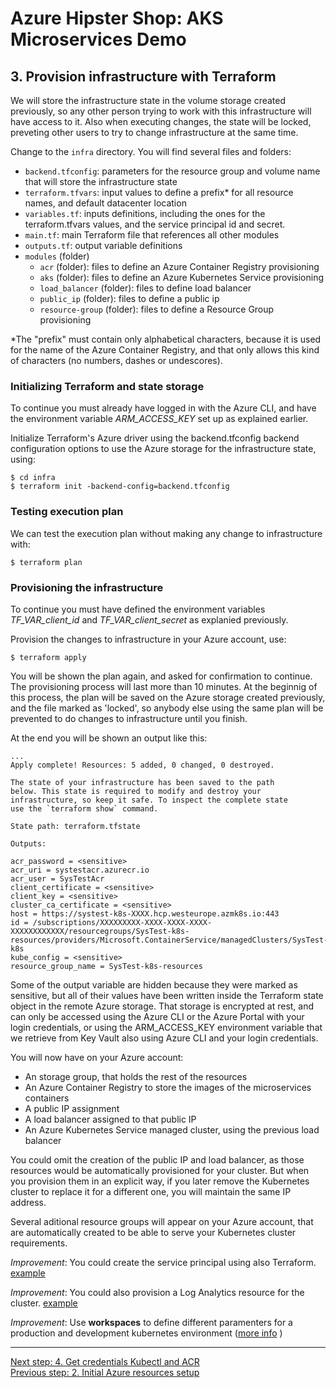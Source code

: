 # Azure Hipster Shop: AKS Microservices Demo

## 3. Provision infrastructure with Terraform

We will store the infrastructure state in the volume storage created previously, so any other person trying to work with this infrastructure will have access to it. Also when executing changes, the state will be locked, preveting other users to try to change infrastructure at the same time.

Change to the `infra` directory. You will find several files and folders:

 * `backend.tfconfig`: parameters for the resource group and volume name that will store the infrastructure state
 * `terraform.tfvars`: input values to define a prefix\* for all resource names, and default datacenter location
 * `variables.tf`: inputs definitions, including the ones for the terraform.tfvars values, and the service principal id and secret.
 * `main.tf`: main Terraform file that references all other modules
 * `outputs.tf`: output variable definitions
 * `modules` (folder)
   * `acr` (folder): files to define an Azure Container Registry provisioning
   * `aks` (folder): files to define an Azure Kubernetes Service provisioning
   * `load_balancer` (folder): files to define load balancer
   * `public_ip` (folder): files to define a public ip
   * `resource-group` (folder): files to define a Resource Group provisioning

\*The "prefix" must contain only alphabetical characters, because it is used for the name of the Azure Container Registry, and that only allows this kind of characters (no numbers, dashes or undescores).

### Initializing Terraform and state storage

To continue you must already have logged in with the Azure CLI, and have the environment variable _ARM_ACCESS_KEY_ set up as explained earlier.

Initialize Terraform's Azure driver using the backend.tfconfig backend configuration options to use the Azure storage for the infrastructure state, using:

```
$ cd infra
$ terraform init -backend-config=backend.tfconfig
```

### Testing execution plan

We can test the execution plan without making any change to infrastructure with:

```
$ terraform plan
```

### Provisioning the infrastructure

To continue you must have defined the environment variables _TF_VAR_client_id_ and _TF_VAR_client_secret_ as explanied previously.

Provision the changes to infrastructure in your Azure account, use:

```
$ terraform apply
```

You will be shown the plan again, and asked for confirmation to continue. The provisioning process will last more than 10 minutes. At the beginnig of this process, the plan will be saved on the Azure storage created previously, and the file marked as 'locked', so anybody else using the same plan will be prevented to do changes to infrastructure until you finish.

At the end you will be shown an output like this:

```
...
Apply complete! Resources: 5 added, 0 changed, 0 destroyed.

The state of your infrastructure has been saved to the path
below. This state is required to modify and destroy your
infrastructure, so keep it safe. To inspect the complete state
use the `terraform show` command.

State path: terraform.tfstate

Outputs:

acr_password = <sensitive>
acr_uri = systestacr.azurecr.io
acr_user = SysTestAcr
client_certificate = <sensitive>
client_key = <sensitive>
cluster_ca_certificate = <sensitive>
host = https://systest-k8s-XXXX.hcp.westeurope.azmk8s.io:443
id = /subscriptions/XXXXXXXXX-XXXX-XXXX-XXXX-XXXXXXXXXXXX/resourcegroups/SysTest-k8s-resources/providers/Microsoft.ContainerService/managedClusters/SysTest-k8s
kube_config = <sensitive>
resource_group_name = SysTest-k8s-resources
```

Some of the output variable are hidden because they were marked as sensitive, but all of their values have been written inside the Terraform state object in the remote Azure storage. That storage is encrypted at rest, and can only be accessed using the Azure CLI or the Azure Portal with your login credentials, or using the ARM_ACCESS_KEY environment variable that we retrieve from Key Vault also using Azure CLI and your login credentials.

You will now have on your Azure account:
 * An storage group, that holds the rest of the resources
 * An Azure Container Registry to store the images of the microservices containers
 * A public IP assignment
 * A load balancer assigned to that public IP
 * An Azure Kubernetes Service managed cluster, using the previous load balancer

You could omit the creation of the public IP and load balancer, as those resources would be automatically provisioned for your cluster. But when you provision them in an explicit way, if you later remove the Kubernetes cluster to replace it for a different one, you will maintain the same IP address.

Several aditional resource groups will appear on your Azure account, that are automatically created to be able to serve your Kubernetes cluster requirements.

_Improvement_: You could create the service principal using also Terraform. [example](https://medium.com/@kari.marttila/creating-azure-kubernetes-service-aks-the-right-way-9b18c665a6fa)

_Improvement_: You could also provision a Log Analytics resource for the cluster. [example](https://docs.microsoft.com/en-us/azure/terraform/terraform-create-k8s-cluster-with-tf-and-aks)

_Improvement_: Use __workspaces__ to define different paramenters for a production and development kubernetes environment ([more info](https://www.terraform.io/docs/state/workspaces.html) )

---
[Next step: 4. Get credentials Kubectl and ACR](../docs/04_get_credentials.md)  
[Previous step: 2. Initial Azure resources setup](../docs/02_setup_az_sp.md)


